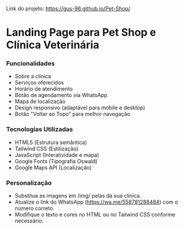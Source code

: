 Link do projeto: https://gus-96.github.io/Pet-Shop/

# Landing Page para Pet Shop e Clínica Veterinária

### Funcionalidades
- Sobre a clínica
- Serviços oferecidos
- Horário de atendimento
- Botão de agendamento via WhatsApp
- Mapa de localização
- Design responsivo (adaptável para mobile e desktop)
- Botão "Voltar ao Topo" para melhor navegação

### Tecnologias Utilizadas
- HTML5 (Estrutura semântica)
- Tailwind CSS (Estilização)
- JavaScript (Interatividade e mapa)
- Google Fonts (Tipografia Oswald)
- Google Maps API (Localização)

### Personalização
- Substitua as imagens em /img/ pelas da sua clínica.
- Atualize o link do WhatsApp (https://wa.me/558781288484) com o número correto.
- Modifique o texto e cores no HTML ou no Tailwind CSS conforme necessário.


